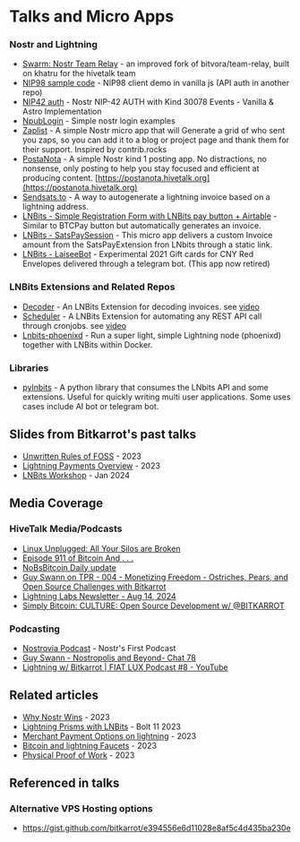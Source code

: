 # Talks and Micro Apps

### Nostr and Lightning 

- [Swarm: Nostr Team Relay](https://github.com/HiveTalk/swarm) - an improved fork of bitvora/team-relay, built on khatru for the hivetalk team
- [NIP98 sample code](https://github.com/bitkarrot/NIP98-js-client) - NIP98 client demo in vanilla js (API auth in another repo) 
- [NIP42 auth](https://github.com/bitkarrot/relay-auth-test) - Nostr NIP-42 AUTH with Kind 30078 Events - Vanilla & Astro Implementation
- [NpubLogin](https://github.com/bitkarrot/npublogin) - Simple nostr login examples
- [Zaplist](https://zaplist.hivetalk.org/) - A simple Nostr micro app that will Generate a grid of who sent you zaps, so you can add it to a blog or project page and thank them for their support. Inspired by contrib.rocks
- [PostaNota](https://github.com/bitkarrot/posta-nota) -  A simple Nostr kind 1 posting app. No distractions, no nonsense, only posting to help you stay focused and efficient at producing content. [https://postanota.hivetalk.org](https://postanota.hivetalk.org)
- [Sendsats.to](https://sendsats.to) - A way to autogenerate a lightning invoice based on a lightning address.
- [LNBits - Simple Registration Form with LNBits pay button + Airtable](https://github.com/bitkarrot/simple-reg-lnbits-form/) - Similar to BTCPay button but automatically generates an invoice.
- [LNBits - SatsPaySession](https://github.com/bitkarrot/satspaysession/) - This micro app delivers a custom Invoice amount from the SatsPayExtension fron LNbits through a static link.
- [LNBits - LaiseeBot](https://github.com/bitkarrot/laiseebot/) - Experimental 2021 Gift cards for CNY Red Envelopes delivered through a telegram bot. (This app now retired)

### LNBits Extensions and Related Repos

- [Decoder](https://github.com/bitkarrot/decoder) - An LNBits Extension for decoding invoices. see [video](/LNBitsDecoderVideo.mp4)
- [Scheduler](https://github.com/bitkarrot/scheduler/) - A LNBits Extension for automating any REST API call through cronjobs. see [video](/LNBitsSchedulerVideo.mp4)
- [Lnbits-phoenixd](https://github.com/bitkarrot/lnbits-phoenixd/) - Run a super light, simple Lightning node (phoenixd) together with LNBits within Docker.
  
### Libraries
- [pylnbits](https://github.com/lightningames/pylnbits) - A python library that consumes the LNbits API and some extensions. Useful for quickly writing multi user applications. Some uses cases include AI bot or telegram bot.

## Slides from Bitkarrot's past talks

- [Unwritten Rules of FOSS](/2023NOV_Unwritten%20Rules%20of%20FOSS.pdf) - 2023
- [Lightning Payments Overview](/2023OCT_LightningPaymentsWorkshop.pdf) - 2023
- [LNBits Workshop](/2024JAN_LNBitsWorkshop.pdf) - Jan 2024

## Media Coverage

### HiveTalk Media/Podcasts
- [Linux Unplugged: All Your Silos are Broken](https://www.jupiterbroadcasting.com/show/linux-unplugged/568/)
- [Episode 911 of Bitcoin And . . .](https://fountain.fm/episode/yZfExb9O9pVHjaeAPvQl)
- [NoBsBitcoin Daily update](https://www.nobsbitcoin.com/gm-2024-07-08/)
- [Guy Swann on TPR - 004 - Monetizing Freedom - Ostriches, Pears, and Open Source Challenges with Bitkarrot ](https://www.youtube.com/watch?v=pesH_pDJvWk)
- [Lightning Labs Newsletter - Aug 14, 2024](https://lightninglabs.substack.com/p/money-at-the-speed-of-lightning-the)
- [Simply Bitcoin: CULTURE: Open Source Development w/ @BITKARROT](https://www.youtube.com/live/R4cWjMXNg6I?t=2964s)

### Podcasting
- [Nostrovia Podcast](https://github.com/nostrovia) - Nostr's First Podcast
- [Guy Swann - Nostropolis and Beyond- Chat 78](https://bitcoin-audible.castos.com/episodes/chat-78-to-nostropolis-beyond-with-bitkarrot)
- [Lightning w/ Bitkarrot | FIAT LUX Podcast #8 - YouTube](https://www.youtube.com/watch?v=3GFk0UGSIEA)

## Related articles
 - [Why Nostr Wins](https://bitkarrot.substack.com/p/why-nostr-wins) - 2023
 - [Lightning Prisms with LNBits](https://bitkarrot.substack.com/p/lightning-prisms-with-lnbits) - Bolt 11 2023
 - [Merchant Payment Options on lightning](https://bitkarrot.substack.com/p/elderberry-syrup-for-lightning-payments) - 2023
 - [Bitcoin and lightning Faucets](https://bitkarrot.substack.com/p/testnet-bitcoin-and-lightning-faucets) - 2023
 - [Physical Proof of Work](https://bitkarrot.substack.com/p/physical-proof-of-work) - 2023

## Referenced in talks

### Alternative VPS Hosting options
- https://gist.github.com/bitkarrot/e394556e6d11028e8af5c4d435ba230e



